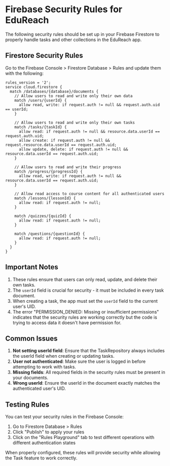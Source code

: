# Firebase Security Rules for EduReach

The following security rules should be set up in your Firebase Firestore to properly handle tasks and other collections in the EduReach app.

## Firestore Security Rules

Go to the Firebase Console > Firestore Database > Rules and update them with the following:

```
rules_version = '2';
service cloud.firestore {
  match /databases/{database}/documents {
    // Allow users to read and write only their own data
    match /users/{userId} {
      allow read, write: if request.auth != null && request.auth.uid == userId;
    }
    
    // Allow users to read and write only their own tasks
    match /tasks/{taskId} {
      allow read: if request.auth != null && resource.data.userId == request.auth.uid;
      allow create: if request.auth != null && request.resource.data.userId == request.auth.uid;
      allow update, delete: if request.auth != null && resource.data.userId == request.auth.uid;
    }
    
    // Allow users to read and write their progress
    match /progress/{progressId} {
      allow read, write: if request.auth != null && resource.data.userId == request.auth.uid;
    }
    
    // Allow read access to course content for all authenticated users
    match /lessons/{lessonId} {
      allow read: if request.auth != null;
    }
    
    match /quizzes/{quizId} {
      allow read: if request.auth != null;
    }
    
    match /questions/{questionId} {
      allow read: if request.auth != null;
    }
  }
}
```

## Important Notes

1. These rules ensure that users can only read, update, and delete their own tasks.
2. The `userId` field is crucial for security - it must be included in every task document.
3. When creating a task, the app must set the `userId` field to the current user's UID.
4. The error "PERMISSION_DENIED: Missing or insufficient permissions" indicates that the security rules are working correctly but the code is trying to access data it doesn't have permission for.

## Common Issues

1. **Not setting userId field**: Ensure that the TaskRepository always includes the userId field when creating or updating tasks.
2. **User not authenticated**: Make sure the user is logged in before attempting to work with tasks.
3. **Missing fields**: All required fields in the security rules must be present in your documents.
4. **Wrong userId**: Ensure the userId in the document exactly matches the authenticated user's UID.

## Testing Rules

You can test your security rules in the Firebase Console:
1. Go to Firestore Database > Rules
2. Click "Publish" to apply your rules
3. Click on the "Rules Playground" tab to test different operations with different authentication states

When properly configured, these rules will provide security while allowing the Task feature to work correctly. 